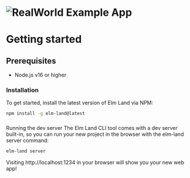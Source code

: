 # ![RealWorld Example App](https://cloud.githubusercontent.com/assets/556934/25448178/3e7dc5c0-2a7d-11e7-8069-06da5169dae6.png)

# Getting started

## Prerequisites
* Node.js v16 or higher

### Installation
To get started, install the latest version of Elm Land via NPM:

```bash
npm install -g elm-land@latest
```

###
Running the dev server
The Elm Land CLI tool comes with a dev server built-in, so you can run your new project in the browser with the elm-land server command:

```bash
elm-land server
```

Visiting http://localhost:1234 in your browser will show you your new web app!
